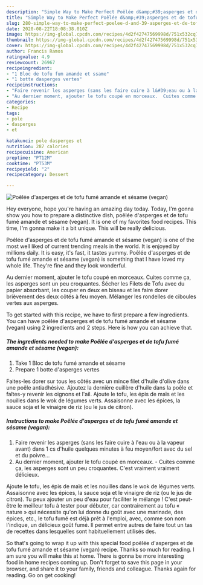 ```yaml
---
description: "Simple Way to Make Perfect Poêlée d&amp;#39;asperges et de tofu fumé amande et sésame (vegan)"
title: "Simple Way to Make Perfect Poêlée d&amp;#39;asperges et de tofu fumé amande et sésame (vegan)"
slug: 280-simple-way-to-make-perfect-poelee-d-and-39-asperges-et-de-tofu-fume-amande-et-sesame-vegan
date: 2020-08-22T18:08:38.010Z
image: https://img-global.cpcdn.com/recipes/4d2f42747569998d/751x532cq70/poelee-dasperges-et-de-tofu-fume-amande-et-sesame-vegan-photo-principale-de-la-recette.jpg
thumbnail: https://img-global.cpcdn.com/recipes/4d2f42747569998d/751x532cq70/poelee-dasperges-et-de-tofu-fume-amande-et-sesame-vegan-photo-principale-de-la-recette.jpg
cover: https://img-global.cpcdn.com/recipes/4d2f42747569998d/751x532cq70/poelee-dasperges-et-de-tofu-fume-amande-et-sesame-vegan-photo-principale-de-la-recette.jpg
author: Francis Ramos
ratingvalue: 4.9
reviewcount: 26967
recipeingredient:
- "1 Bloc de tofu fum amande et ssame"
- "1 botte dasperges vertes"
recipeinstructions:
- "Faire revenir les asperges (sans les faire cuire à l&#39;eau ou à la vapeur avant) dans 1 cs d&#39;huile quelques minutes à feu moyen/fort avec du sel et du poivre..."
- "Au dernier moment, ajouter le tofu coupé en morceaux.  Cuites comme ça, les asperges sont un peu croquantes. C&#39;est vraiment vraiment délicieux."
categories:
- Recipe
tags:
- pole
- dasperges
- et

katakunci: pole dasperges et 
nutrition: 287 calories
recipecuisine: American
preptime: "PT12M"
cooktime: "PT53M"
recipeyield: "2"
recipecategory: Dessert

---
```



![Poêlée d&#39;asperges et de tofu fumé amande et sésame (vegan)](https://img-global.cpcdn.com/recipes/4d2f42747569998d/751x532cq70/poelee-dasperges-et-de-tofu-fume-amande-et-sesame-vegan-photo-principale-de-la-recette.jpg)

Hey everyone, hope you're having an amazing day today. Today, I'm gonna show you how to prepare a distinctive dish, poêlée d&#39;asperges et de tofu fumé amande et sésame (vegan). It is one of my favorites food recipes. This time, I'm gonna make it a bit unique. This will be really delicious.

Poêlée d&#39;asperges et de tofu fumé amande et sésame (vegan) is one of the most well liked of current trending meals in the world. It is enjoyed by millions daily. It is easy, it's fast, it tastes yummy. Poêlée d&#39;asperges et de tofu fumé amande et sésame (vegan) is something that I have loved my whole life. They're fine and they look wonderful.

Au dernier moment, ajouter le tofu coupé en morceaux. Cuites comme ça, les asperges sont un peu croquantes. Sécher les Filets de Tofu avec du papier absorbant, les couper en deux en biseau et les faire dorer brièvement des deux côtés à feu moyen. Mélanger les rondelles de ciboules vertes aux asperges.


To get started with this recipe, we have to first prepare a few ingredients. You can have poêlée d&#39;asperges et de tofu fumé amande et sésame (vegan) using 2 ingredients and 2 steps. Here is how you can achieve that.

<!--inarticleads1-->

##### The ingredients needed to make Poêlée d&#39;asperges et de tofu fumé amande et sésame (vegan):

1. Take 1 Bloc de tofu fumé amande et sésame
1. Prepare 1 botte d&#39;asperges vertes


Faites-les dorer sur tous les côtés avec un mince filet d&#39;huile d&#39;olive dans une poêle antiadhésive. Ajoutez la dernière cuillère d&#39;huile dans la poêle et faîtes-y revenir les oignons et l&#39;ail. Ajoute le tofu, les épis de maïs et les nouilles dans le wok de légumes verts. Assaisonne avec les épices, la sauce soja et le vinaigre de riz (ou le jus de citron). 

<!--inarticleads2-->

##### Instructions to make Poêlée d&#39;asperges et de tofu fumé amande et sésame (vegan):

1. Faire revenir les asperges (sans les faire cuire à l&#39;eau ou à la vapeur avant) dans 1 cs d&#39;huile quelques minutes à feu moyen/fort avec du sel et du poivre...
1. Au dernier moment, ajouter le tofu coupé en morceaux.  - Cuites comme ça, les asperges sont un peu croquantes. C&#39;est vraiment vraiment délicieux.


Ajoute le tofu, les épis de maïs et les nouilles dans le wok de légumes verts. Assaisonne avec les épices, la sauce soja et le vinaigre de riz (ou le jus de citron). Tu peux ajouter un peu d&#39;eau pour faciliter le mélange ! C&#39;est peut-être le meilleur tofu à tester pour débuter, car contrairement au tofu « nature » qui nécessite qu&#39;on lui donne du goût avec une marinade, des épices, etc., le tofu fumé est déjà prêt à l&#39;emploi, avec, comme son nom l&#39;indique, un délicieux goût fumé. Il permet entre autres de faire tout un tas de recettes dans lesquelles sont habituellement utilisés des. 

So that's going to wrap it up with this special food poêlée d&#39;asperges et de tofu fumé amande et sésame (vegan) recipe. Thanks so much for reading. I am sure you will make this at home. There is gonna be more interesting food in home recipes coming up. Don't forget to save this page in your browser, and share it to your family, friends and colleague. Thanks again for reading. Go on get cooking!
